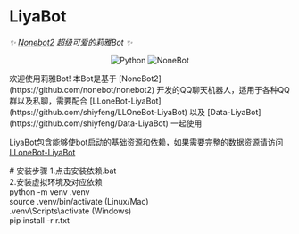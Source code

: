 # LiyaBot
_✨ [Nonebot2](https://github.com/nonebot/nonebot2) 超级可爱的莉雅Bot ✨_
<p align="center">
  <img src="https://img.shields.io/badge/python-3.9+-blue.svg" alt="Python">
  <img src="https://img.shields.io/badge/nonebot-2.3.0+-red.svg" alt="NoneBot">
</p>
<div>
欢迎使用莉雅Bot!
本Bot是基于 [NoneBot2](https://github.com/nonebot/nonebot2) 开发的QQ聊天机器人，适用于各种QQ群以及私聊，需要配合 [LLoneBot-LiyaBot](https://github.com/shiyfeng/LLOneBot-LiyaBot) 以及 [Data-LiyaBot](https://github.com/shiyfeng/Data-LiyaBot) 一起使用

LiyaBot包含能够使bot启动的基础资源和依赖，如果需要完整的数据资源请访问[LLoneBot-LiyaBot](https://github.com/shiyfeng/LLOneBot-LiyaBot)

</div>
# 安装步骤
1.点击安装依赖.bat<br>
2.安装虚拟环境及对应依赖<br>
python -m venv .venv<br>
source .venv/bin/activate   (Linux/Mac)<br>
.venv\Scripts\activate      (Windows)<br>
pip install -r r.txt<br>
